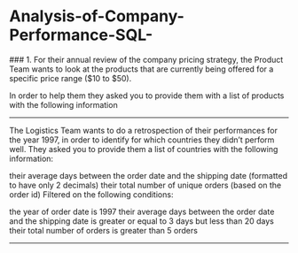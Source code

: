 # Analysis-of-Company-Performance-SQL-

<p>
### 1. For their annual review of the company pricing strategy,
the Product Team wants to look at the products that are currently being offered for a specific price range ($10 to $50).

In order to help them they asked you to provide them with a list of products with the following information
</p>

<hr>

<p>
The Logistics Team wants to do a retrospection of their performances for the year 1997, in order to identify for which countries they didn’t perform well. They asked you to provide them a list of countries with the following information:

their average days between the order date and the shipping date (formatted to have only 2 decimals)
their total number of unique orders (based on the order id) 
Filtered on the following conditions:

the year of order date is 1997
their average days between the order date and the shipping date is greater or equal to 3 days but less than 20 days 
their total number of orders is greater than 5 orders

</p>

<hr>

